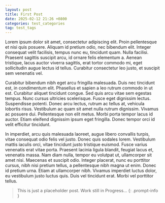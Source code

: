 ```yaml
---
layout: post
title: First Post
date: 2025-02-12 21:26 +0800
categories: test_categories
tag: test_tags
---
```


Lorem ipsum dolor sit amet, consectetur adipiscing elit. Proin pellentesque et nisi quis posuere. Aliquam id pretium odio, nec bibendum elit. Integer consequat velit facilisis, tempus nunc eu, tincidunt quam. Nulla facilisi. Praesent sagittis suscipit arcu, id ornare felis elementum a. Aenean tristique, lacus auctor viverra sagittis, erat tortor commodo mi, eget sollicitudin augue lectus id tellus. Curabitur consectetur leo justo, et suscipit sem venenatis vel.

Curabitur bibendum nibh eget arcu fringilla malesuada. Duis nec tincidunt est, in condimentum elit. Phasellus et sapien a leo rutrum commodo in ut est. Curabitur aliquet tincidunt congue. Sed quis arcu vitae sem egestas tempus. Nunc cursus ultricies scelerisque. Fusce eget dignissim lectus. Suspendisse potenti. Donec arcu lectus, rutrum ac tellus at, vehicula lobortis risus. Vestibulum ac quam sit amet nulla rutrum dignissim. Vivamus ac posuere dui. Pellentesque non elit metus. Morbi porta tempor lacus id auctor. Etiam eleifend dignissim ipsum eget fringilla. Donec tempor orci id velit efficitur tincidunt.

In imperdiet, arcu quis malesuada laoreet, augue libero convallis turpis, vitae consequat odio felis vel justo. Donec quis sodales lorem. Vestibulum mattis iaculis orci, vitae tincidunt justo tristique euismod. Fusce varius venenatis erat vitae porta. Praesent lacinia ligula blandit, feugiat lacus et, venenatis massa. Nam diam nulla, tempor eu volutpat ut, ullamcorper sit amet nisi. Maecenas et suscipit odio. Integer placerat, nunc eu porttitor cursus, nibh nisi pretium tellus, a pellentesque nibh magna ut enim. Donec id pretium urna. Etiam at ullamcorper nibh. Vivamus imperdiet luctus dolor, eu vestibulum justo luctus quis. Duis vel tincidunt erat. Morbi vel porttitor tellus.

> This is just a placeholder post. Work still in Progress...
{: .prompt-info }
